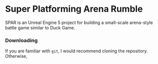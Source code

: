 # Super Platforming Arena Rumble

SPAR is an Unreal Engine 5 project for building a small-scale arena-style battle
game similar to Duck Game.

### Downloading
If you are familiar with `git`, I would recommend cloning the repository.
Otherwise,
